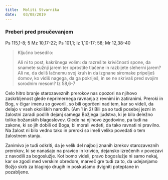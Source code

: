 ```yaml
---
title:  Moliti Stvarnika
date:   03/08/2019
---
```


### Preberi pred proučevanjem
Ps 115,1-8; 5 Mz 10,17-22; Ps 101,1; Iz 1,10-17; 58; Mr 12,38-40

> <p>Ključno besedilo:</p>
>  Ali ni to post, kakršnega volim: da razrešite krivičnosti spone, da snamete sužnji jarem ter oprostite tlačene in razbijete sleherni jarem? Ali ne, da deliš lačnemu svoj kruh in da izgnane siromake pripelješ domov, ko vidiš nagega, da ga pokriješ, in se ne skrivaš pred svojim sorodnim mesom? Iz 58,6-7

Celo hitro branje starozaveznih prerokov nas opozori na njihovo zaskrbljenost glede neprimernega ravnanja z revnimi in zatiranimi. Preroki in Bog, v čigar imenu so govorili, so bili ogorčeni nad tem, kar so videli, da delajo v vseh okoliških narodih. (Am 1 in 2) Bili pa so tudi posebej jezni in žalostni zaradi podlih dejanj samega Božjega ljudstva, ki je bilo deležno toliko božanskih blagoslovov. Glede na njihovo zgodovino, pa tudi na zakone, ki so jih dobili od Boga, bi morali vedeti, da tako ravnati ni pravilno. Na žalost ni bilo vedno tako in preroki so imeli veliko povedati o tem žalostnem stanju.

Zanimivo je tudi odkriti, da je velik del najbolj znanih izrekov starozaveznih prerokov, ki se nanašajo na pravico in krivico, dejansko izrečenih v povezavi z navodili za bogoslužje. Kot bomo videli, pravo bogoslužje ni samo nekaj, kar se zgodi med verskim obredom, marveč gre tudi za to, da udejanjamo Božjo skrb za blaginjo drugih in poskušamo dvigniti poteptane in pozabljene.
